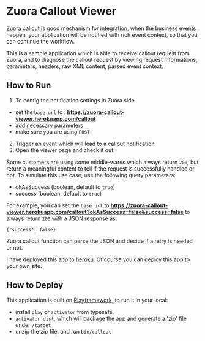# Zuora Callout Viewer
Zuora callout is good mechanism for integration, when the business events happen, your application will be notified with rich event context, so that you can continue the workflow.

This is a sample application which is able to receive callout request from Zuora, and to diagnose the callout request by viewing request informations, parameters, headers, raw XML content, parsed event context.

## How to Run
1. To config the notification settings in Zuora side
  + set the `base url` to : **https://zuora-callout-viewer.herokuapp.com/callout**
  + add necessary parameters
  + make sure you are using `POST`
2. Trigger an event which will lead to a callout notification
3. Open the viewer page and check it out

Some customers are using some middle-wares which always return `200`, but return a meaningful content to tell if the request is successfully handled or not. To simulate this use case, use the following query parameters:

+ okAsSuccess (boolean, default to `true`)
+ success (boolean, default to `true`)

For example, you can set the `base url` to **https://zuora-callout-viewer.herokuapp.com/callout?okAsSuccess=false&success=false** to always return `200` with a JSON response as:

```
{"success": false}
```

Zuora callout function can parse the JSON and decide if a retry is needed or not. 

I have deployed this app to [heroku](https://zuora-callout-viewer.herokuapp.com/assets/index.html).
Of course you can deploy this app to your own site.

## How to Deploy
This application is built on [Playframework](https://www.playframework.com), to run it in your local:

+ install `play` or `activator` from typesafe.
+ `activator dist`, which will package the app and generate a 'zip' file under `/target`
+ unzip the zip file, and run `bin/callout`


